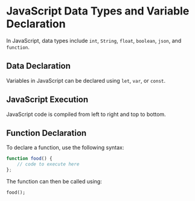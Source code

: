 # JavaScript Data Types and Variable Declaration

In JavaScript, data types include `int`, `String`, `float`, `boolean`, `json`, and `function`.

## Data Declaration

Variables in JavaScript can be declared using `let`, `var`, or `const`.

## JavaScript Execution

JavaScript code is compiled from left to right and top to bottom.

## Function Declaration

To declare a function, use the following syntax:

```javascript
function food() {
    // code to execute here
};
```
The function can then be called using:
```
food();
```
#